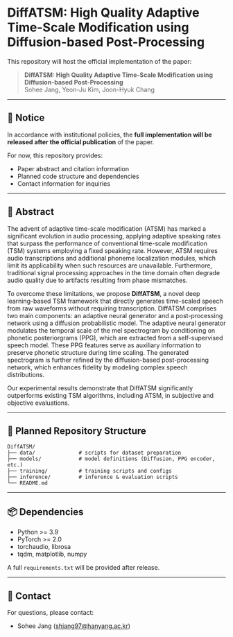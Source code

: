 # DiffATSM: High Quality Adaptive Time-Scale Modification using Diffusion-based Post-Processing

This repository will host the official implementation of the paper:

> **DiffATSM: High Quality Adaptive Time-Scale Modification using Diffusion-based Post-Processing**  
> Sohee Jang, Yeon-Ju Kim, Joon-Hyuk Chang  


---

## 🔔 Notice
In accordance with institutional policies, the **full implementation will be released after the official publication** of the paper.  

For now, this repository provides:
- Paper abstract and citation information  
- Planned code structure and dependencies  
- Contact information for inquiries  

---

## 📖 Abstract
The advent of adaptive time-scale modification (ATSM) has marked a significant evolution in audio processing, applying adaptive speaking rates that surpass the performance of conventional time-scale modification (TSM) systems employing a fixed speaking rate. However, ATSM requires audio transcriptions and additional phoneme localization modules, which limit its applicability when such resources are unavailable. Furthermore, traditional signal processing approaches in the time domain often degrade audio quality due to artifacts resulting from phase mismatches.  

To overcome these limitations, we propose **DiffATSM**, a novel deep learning-based TSM framework that directly generates time-scaled speech from raw waveforms without requiring transcription. DiffATSM comprises two main components: an adaptive neural generator and a post-processing network using a diffusion probabilistic model. The adaptive neural generator modulates the temporal scale of the mel spectrogram by conditioning on phonetic posteriorgrams (PPG), which are extracted from a self-supervised speech model. These PPG features serve as auxiliary information to preserve phonetic structure during time scaling. The generated spectrogram is further refined by the diffusion-based post-processing network, which enhances fidelity by modeling complex speech distributions.  

Our experimental results demonstrate that DiffATSM significantly outperforms existing TSM algorithms, including ATSM, in subjective and objective evaluations.  

---

## 📂 Planned Repository Structure
```
DiffATSM/
├── data/              # scripts for dataset preparation
├── models/            # model definitions (Diffusion, PPG encoder, etc.)
├── training/          # training scripts and configs
├── inference/         # inference & evaluation scripts
└── README.md
```
---

## 📦 Dependencies
- Python >= 3.9  
- PyTorch >= 2.0  
- torchaudio, librosa  
- tqdm, matplotlib, numpy  

A full `requirements.txt` will be provided after release.

---

## 📜 Contact
For questions, please contact: 
- Sohee Jang (shjang97@hanyang.ac.kr)
